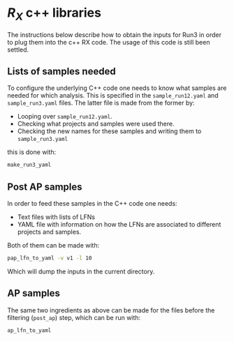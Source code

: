 # $R_X$ c++ libraries

The instructions below describe how to obtain the inputs for Run3 in order to plug them into the
c++ RX code. The usage of this code is still been settled.

## Lists of samples needed

To configure the underlying C++ code one needs to know what samples are needed for which analysis. 
This is specified in the `sample_run12.yaml` and `sample_run3.yaml` files. The latter file is made from
the former by:

- Looping over `sample_run12.yaml`.
- Checking what projects and samples were used there.
- Checking the new names for these samples and writing them to `sample_run3.yaml`

this is done with:

```bash
make_run3_yaml
```

## Post AP samples

In order to feed these samples in the C++ code one needs:

- Text files with lists of LFNs
- YAML file with information on how the LFNs are associated to different
projects and samples.

Both of them can be made with:

```bash
pap_lfn_to_yaml -v v1 -l 10
```

Which will dump the inputs in the current directory.

## AP samples

The same two ingredients as above can be made for the files before the filtering (`post_ap`) 
step, which can be run with:

```bash
ap_lfn_to_yaml
```
